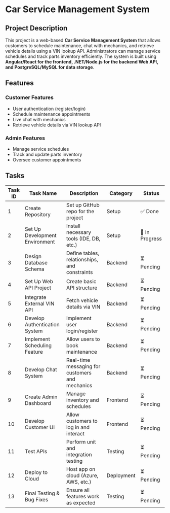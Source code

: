 # Car Service Management System

## Project Description
This project is a web-based **Car Service Management System** that allows customers to schedule maintenance, chat with mechanics, and retrieve vehicle details using a VIN lookup API. Administrators can manage service schedules and track parts inventory efficiently. The system is built using **Angular/React for the frontend, .NET/Node.js for the backend Web API, and PostgreSQL/MySQL for data storage**.

## Features
### **Customer Features**
- User authentication (register/login)
- Schedule maintenance appointments
- Live chat with mechanics
- Retrieve vehicle details via VIN lookup API

### **Admin Features**
- Manage service schedules
- Track and update parts inventory
- Oversee customer appointments

## Tasks

| Task ID | Task Name | Description | Category | Status |
|---------|----------|-------------|----------|--------|
| 1 | Create Repository | Set up GitHub repo for the project | Setup | ✅ Done |
| 2 | Set Up Development Environment | Install necessary tools (IDE, DB, etc.) | Setup | 🔄 In Progress |
| 3 | Design Database Schema | Define tables, relationships, and constraints | Backend | ⏳ Pending |
| 4 | Set Up Web API Project | Create basic API structure | Backend | ⏳ Pending |
| 5 | Integrate External VIN API | Fetch vehicle details via VIN | Backend | ⏳ Pending |
| 6 | Develop Authentication System | Implement user login/register | Backend | ⏳ Pending |
| 7 | Implement Scheduling Feature | Allow users to book maintenance | Backend | ⏳ Pending |
| 8 | Develop Chat System | Real-time messaging for customers and mechanics | Backend | ⏳ Pending |
| 9 | Create Admin Dashboard | Manage inventory and schedules | Frontend | ⏳ Pending |
| 10 | Develop Customer UI | Allow customers to log in and interact | Frontend | ⏳ Pending |
| 11 | Test APIs | Perform unit and integration testing | Testing | ⏳ Pending |
| 12 | Deploy to Cloud | Host app on cloud (Azure, AWS, etc.) | Deployment | ⏳ Pending |
| 13 | Final Testing & Bug Fixes | Ensure all features work as expected | Testing | ⏳ Pending |
